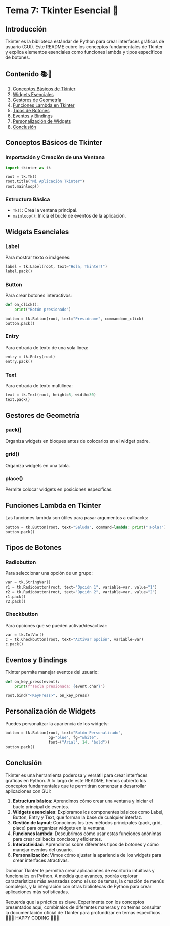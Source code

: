 # Tema 7: Tkinter Esencial 🐍

## Introducción
Tkinter es la biblioteca estándar de Python para crear interfaces gráficas de usuario (GUI). Este README cubre los conceptos fundamentales de Tkinter y explica elementos esenciales como funciones lambda y tipos específicos de botones.

## Contenido 📚🙌
1. [Conceptos Básicos de Tkinter](#conceptos-básicos-de-tkinter)
2. [Widgets Esenciales](#widgets-esenciales)
3. [Gestores de Geometría](#gestores-de-geometría)
4. [Funciones Lambda en Tkinter](#funciones-lambda-en-tkinter)
5. [Tipos de Botones](#tipos-de-botones)
6. [Eventos y Bindings](#eventos-y-bindings)
7. [Personalización de Widgets](#personalización-de-widgets)
8. [Conclusión](#conclusión)

## Conceptos Básicos de Tkinter

### Importación y Creación de una Ventana
```python
import tkinter as tk

root = tk.Tk()
root.title("Mi Aplicación Tkinter")
root.mainloop()
```

### Estructura Básica
- `Tk()`: Crea la ventana principal.
- `mainloop()`: Inicia el bucle de eventos de la aplicación.

## Widgets Esenciales

### Label
Para mostrar texto o imágenes:
```python
label = tk.Label(root, text="Hola, Tkinter!")
label.pack()
```

### Button
Para crear botones interactivos:
```python
def on_click():
    print("Botón presionado")

button = tk.Button(root, text="Presióname", command=on_click)
button.pack()
```

### Entry
Para entrada de texto de una sola línea:
```python
entry = tk.Entry(root)
entry.pack()
```

### Text
Para entrada de texto multilínea:
```python
text = tk.Text(root, height=5, width=30)
text.pack()
```

## Gestores de Geometría

### pack()
Organiza widgets en bloques antes de colocarlos en el widget padre.

### grid()
Organiza widgets en una tabla.

### place()
Permite colocar widgets en posiciones específicas.

## Funciones Lambda en Tkinter

Las funciones lambda son útiles para pasar argumentos a callbacks:

```python
button = tk.Button(root, text="Saluda", command=lambda: print("¡Hola!"))
button.pack()
```

## Tipos de Botones

### Radiobutton
Para seleccionar una opción de un grupo:
```python
var = tk.StringVar()
r1 = tk.Radiobutton(root, text="Opción 1", variable=var, value="1")
r2 = tk.Radiobutton(root, text="Opción 2", variable=var, value="2")
r1.pack()
r2.pack()
```

### Checkbutton
Para opciones que se pueden activar/desactivar:
```python
var = tk.IntVar()
c = tk.Checkbutton(root, text="Activar opción", variable=var)
c.pack()
```

## Eventos y Bindings

Tkinter permite manejar eventos del usuario:

```python
def on_key_press(event):
    print(f"Tecla presionada: {event.char}")

root.bind("<KeyPress>", on_key_press)
```

## Personalización de Widgets

Puedes personalizar la apariencia de los widgets:

```python
button = tk.Button(root, text="Botón Personalizado", 
                   bg="blue", fg="white", 
                   font=("Arial", 14, "bold"))
button.pack()
```

## Conclusión

Tkinter es una herramienta poderosa y versátil para crear interfaces gráficas en Python. A lo largo de este README, hemos cubierto los conceptos fundamentales que te permitirán comenzar a desarrollar aplicaciones con GUI:

1. **Estructura básica**: Aprendimos cómo crear una ventana y iniciar el bucle principal de eventos.
2. **Widgets esenciales**: Exploramos los componentes básicos como Label, Button, Entry y Text, que forman la base de cualquier interfaz.
3. **Gestión de layout**: Conocimos los tres métodos principales (pack, grid, place) para organizar widgets en la ventana.
4. **Funciones lambda**: Descubrimos cómo usar estas funciones anónimas para crear callbacks concisos y eficientes.
5. **Interactividad**: Aprendimos sobre diferentes tipos de botones y cómo manejar eventos del usuario.
6. **Personalización**: Vimos cómo ajustar la apariencia de los widgets para crear interfaces atractivas.

Dominar Tkinter te permitirá crear aplicaciones de escritorio intuitivas y funcionales en Python. A medida que avances, podrás explorar características más avanzadas como el uso de temas, la creación de menús complejos, y la integración con otras bibliotecas de Python para crear aplicaciones más sofisticadas.

Recuerda que la práctica es clave. Experimenta con los conceptos presentados aquí, combínalos de diferentes maneras y no temas consultar la documentación oficial de Tkinter para profundizar en temas específicos.
💜💜💜 HAPPY CODING 💜💜💜